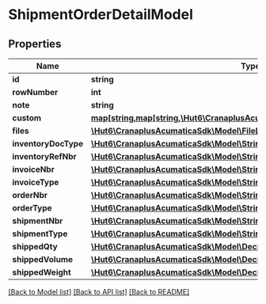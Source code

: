 # ShipmentOrderDetailModel

## Properties
Name | Type | Description | Notes
------------ | ------------- | ------------- | -------------
**id** | **string** |  | [optional] 
**rowNumber** | **int** |  | [optional] 
**note** | **string** |  | [optional] 
**custom** | [**map[string,map[string,\Hut6\CranaplusAcumaticaSdk\Model\CustomFieldModel]]**](map.md) |  | [optional] 
**files** | [**\Hut6\CranaplusAcumaticaSdk\Model\FileLinkModel[]**](FileLinkModel.md) |  | [optional] 
**inventoryDocType** | [**\Hut6\CranaplusAcumaticaSdk\Model\StringValueModel**](StringValueModel.md) |  | [optional] 
**inventoryRefNbr** | [**\Hut6\CranaplusAcumaticaSdk\Model\StringValueModel**](StringValueModel.md) |  | [optional] 
**invoiceNbr** | [**\Hut6\CranaplusAcumaticaSdk\Model\StringValueModel**](StringValueModel.md) |  | [optional] 
**invoiceType** | [**\Hut6\CranaplusAcumaticaSdk\Model\StringValueModel**](StringValueModel.md) |  | [optional] 
**orderNbr** | [**\Hut6\CranaplusAcumaticaSdk\Model\StringValueModel**](StringValueModel.md) |  | [optional] 
**orderType** | [**\Hut6\CranaplusAcumaticaSdk\Model\StringValueModel**](StringValueModel.md) |  | [optional] 
**shipmentNbr** | [**\Hut6\CranaplusAcumaticaSdk\Model\StringValueModel**](StringValueModel.md) |  | [optional] 
**shipmentType** | [**\Hut6\CranaplusAcumaticaSdk\Model\StringValueModel**](StringValueModel.md) |  | [optional] 
**shippedQty** | [**\Hut6\CranaplusAcumaticaSdk\Model\DecimalValueModel**](DecimalValueModel.md) |  | [optional] 
**shippedVolume** | [**\Hut6\CranaplusAcumaticaSdk\Model\DecimalValueModel**](DecimalValueModel.md) |  | [optional] 
**shippedWeight** | [**\Hut6\CranaplusAcumaticaSdk\Model\DecimalValueModel**](DecimalValueModel.md) |  | [optional] 

[[Back to Model list]](../README.md#documentation-for-models) [[Back to API list]](../README.md#documentation-for-api-endpoints) [[Back to README]](../README.md)


